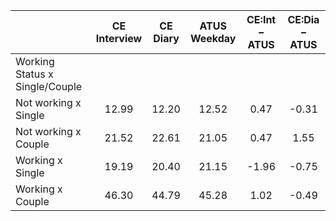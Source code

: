 
|                      | CE<br>Interview |  CE<br>Diary | ATUS<br>Weekday | CE:Int &minus; ATUS | CE:Dia &minus; ATUS |
| -------------------- | :----------: | :----------: | :----------: | :----------: | :----------: |
| Working Status x Single/Couple |              |              |              |              |              |
| Not working x Single |        12.99 |        12.20 |        12.52 |         0.47 |        -0.31 |
| Not working x Couple |        21.52 |        22.61 |        21.05 |         0.47 |         1.55 |
| Working x Single     |        19.19 |        20.40 |        21.15 |        -1.96 |        -0.75 |
| Working x Couple     |        46.30 |        44.79 |        45.28 |         1.02 |        -0.49 |

